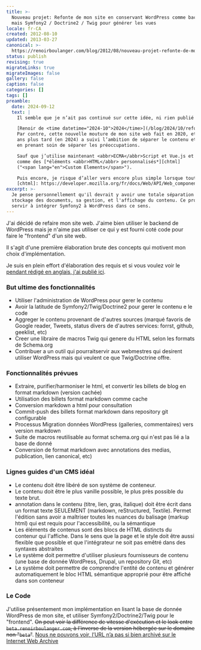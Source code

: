 ```yaml
---
title: >-
  Nouveau projet: Refonte de mon site en conservant WordPress comme back-office,
  mais Symfony2 / Doctrine2 / Twig pour générer les vues
locale: fr-CA
created: 2012-08-10
updated: 2013-03-27
canonical: >-
  https://renoirboulanger.com/blog/2012/08/nouveau-projet-refonte-de-mon-site-en-conservant-wordpress-comme-back-office-mais-symfony2doctrine2twig-pour-generer-les-vues/
status: publish
revising: true
migrateLinks: true
migrateImages: false
gallery: false
caption: false
categories: []
tags: []
preamble:
  date: 2024-09-12
  text: |
    Il semble que je n’ait pas continué sur cette idée, ni rien publié de concrêt.

    [Renoir de <time datetime="2024-10">2024</time>](/blog/2024/10/refonte-majeure-de-mon-site-web):
    Par contre, cette nouvelle mouture de mon site web fait en 2020, et terminé quatre
    ans plus tard (en 2024) a suivi l’ambition de séparer le contenu et le contenant
    en prenant soin de séparer les préoccupations.

    Sauf que j’utilise maintenant <abbr>ECMA</abbr>Script et Vue.js et du JavaScript natif
    comme des [*éléments <abbr>HTML</abbr> personnalisés*][chtml]
    ("<span lang="en">Custom Elements</span>").

    Puis encore, je risque d’aller vers encore plus simple lorsque tout ce contenu sera bien migré.
    [chtml]: https://developer.mozilla.org/fr/docs/Web/API/Web_components/Using_custom_elements "Je veux bien écrire en Français des trucs de programmation, mais là la. C’est LAID!"
excerpt: >-
  Je pense personnellement qu'il devrait y avoir une totale séparation entre le
  stockage des documents, sa gestion, et l'affichage du contenu. Ce projet va
  servir à intégrer Symfony2 à WordPress dans ce sens.
---
```


J'ai décidé de refaire mon site web. J'aime bien utiliser le backend de
WordPress mais je n'aime pas utiliser ce qui y est fourni coté code pour faire
le "frontend" d'un site web.

Il s'agit d'une première élaboration brute des concepts qui motivent mon choix
d'implémentation.

Je suis en plein effort d'élaboration des requis et si vous voulez voir le
[pendant rédigé en anglais, j'ai publié ici][english-version].

### But ultime des fonctionnalités

- Utiliser l'administration de WordPress pour gerer le contenu
- Avoir la latitude de Symfony2/Twig/Doctrine2 pour gerer le contenu e le code
- Aggreger le contenu provenant de d'autres sources (marqué favoris de Google
  reader, Tweets, status divers de d'autres services: forrst, github, geeklist,
  etc)
- Creer une libraire de macros Twig qui genere du HTML selon les formats de
  Schema.org
- Contribuer a un outil qui pourraitservir aux webmestres qui desirent utiliser
  WordPress mais qui veulent ce que Twig/Doctrine offre.

### Fonctionnalités prévues

- Extraire, purifier/harmoniser le html, et convertir les billets de blog en
  format markdown (version cachée)
- Utilisation des billets format markdown comme cache
- Conversion markdown a html pour consultation
- Commit-push des billets format markdown dans repository git configurable
- Processus Migration données WordPress (galleries, commentaires) vers version
  markdown
- Suite de macros reutilisable au format schema.org qui n'est pas lié a la base
  de donné
- Conversion de format markdown avec annotations des medias, publication, lien
  canonical, etc)

### Lignes guides d'un CMS idéal

- Le contenu doit être libéré de son système de conteneur.
- Le contenu doit être le plus vanille possible, le plus près possible du texte
  brut.
- annotation dans le contenu (titre, lien, gras, italique) doit être écrit dans
  un format texte SEULEMENT (markdown, reStructured, Textile). Permet l'édition
  sans avoir a maîtriser toutes les nuances du balisage (markup html) qui est
  requis pour l'accessibilité, ou la sémantique
- Les éléments de contenus sont des blocs de HTML distincts du contenur qui
  l'affiche. Dans le sens que la page et le style doit être aussi flexible que
  possible et que l'intégrateur ne soit pas emêtré dans des syntaxes abstraites
- Le système doit permettre d'utiliser plusieurs fournisseurs de contenu (une
  base de donnée WordPress, Drupal, un repository Git, etc)
- Le système doit permettre de comprendre l'entité de contenu et générer
  automatiquement le bloc HTML sémantique approprié pour être affiché dans son
  conteneur

### Le Code

J'utilise présentement mon implémentation en lisant la base de donnée WordPress
de mon site, et utiliser Symfony2/Doctrine2/Twig pour le "frontend". ~~On peut
voir la différence de vitesse d'exécution et le look entre
`beta.renoirboulanger.com`, à l'inverse de la version hébergée sur le domaine
non "`beta`"~~. <ins>Nous ne pouvons voir, l’<abbr>URL</abbr> n’a
[pas si bien archivé sur le Internet Web Archive](https://web.archive.org/web/20121226050718/http://beta.renoirboulanger.com/)

<!--#TODO-inline-edit-->

[english-version]:
  /blog/2012/08/project-manifest-content-management-publishing-platform-to-implement-accessibility-semantic-markup-and-ease-web-publishing
